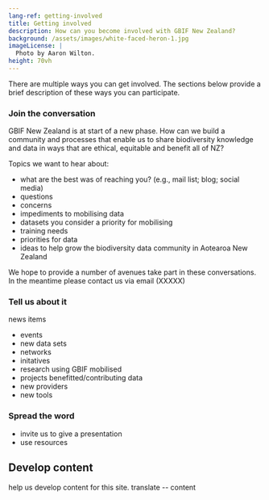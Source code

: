 ```yaml
---
lang-ref: getting-involved
title: Getting involved
description: How can you become involved with GBIF New Zealand?
background: /assets/images/white-faced-heron-1.jpg
imageLicense: |
  Photo by Aaron Wilton.
height: 70vh
---
```


There are multiple ways you can get involved.  The sections below provide a brief description of these ways you can participate.

### Join the conversation

GBIF New Zealand is at start of a  new phase.  How can we build a community and processes that enable us to share biodiversity knowledge and data in ways that are ethical, equitable and benefit all of NZ?
 
Topics we want to hear about:
* what are the best was of reaching you?  (e.g., mail list; blog; social media)
* questions
* concerns
* impediments to mobilising data
* datasets you consider a priority for mobilising
* training needs
* priorities for data
* ideas to help grow the biodiversity data community in Aotearoa New Zealand

We hope to provide a number of avenues take part in these conversations.  In the meantime please contact us via email (XXXXX) 

### Tell us about it
news items
* events
* new data sets
* networks
* initatives
* research using GBIF mobilised
* projects benefitted/contributing data
* new providers
* new tools

### Spread the word

* invite us to give a presentation
* use resources

## Develop content

help us develop content for this site.
translate -- content



  


